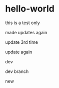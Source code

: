 # hello-world

this is a test only

made updates again


update 3rd time

update again


dev


dev branch



new
